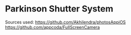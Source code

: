 # Parkinson Shutter System
Sources used:
https://github.com/Akhilendra/photosAppiOS
https://github.com/appcoda/FullScreenCamera

